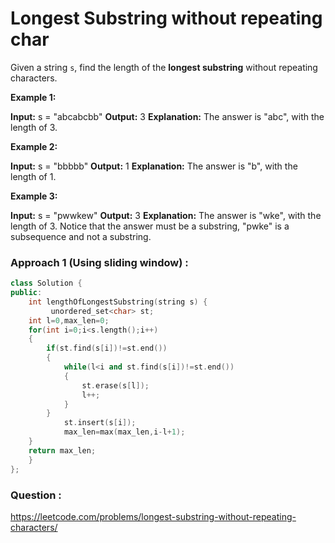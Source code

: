 # Longest Substring without repeating char

Given a string `s`, find the length of the **longest substring** without repeating characters.

**Example 1:**

**Input:** s = "abcabcbb"
**Output:** 3
**Explanation:** The answer is "abc", with the length of 3.

**Example 2:**

**Input:** s = "bbbbb"
**Output:** 1
**Explanation:** The answer is "b", with the length of 1.

**Example 3:**

**Input:** s = "pwwkew"
**Output:** 3
**Explanation:** The answer is "wke", with the length of 3.
Notice that the answer must be a substring, "pwke" is a subsequence and not a substring.



### Approach 1 (Using sliding window) :

```cpp
class Solution {
public:
    int lengthOfLongestSubstring(string s) {
         unordered_set<char> st;
    int l=0,max_len=0;
    for(int i=0;i<s.length();i++)
    {
        if(st.find(s[i])!=st.end())
        {
            while(l<i and st.find(s[i])!=st.end())
            {
                st.erase(s[l]);
                l++;
            }
        }
            st.insert(s[i]);
            max_len=max(max_len,i-l+1);
    }
    return max_len;   
    }
};
```


### Question :
https://leetcode.com/problems/longest-substring-without-repeating-characters/